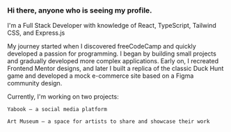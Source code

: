 ### Hi there, anyone who is seeing my profile.
I'm a Full Stack Developer with knowledge of React, TypeScript, Tailwind CSS, and Express.js

My journey started when I discovered freeCodeCamp and quickly developed a passion for programming. I began by building small projects and gradually developed more complex applications. Early on, I recreated Frontend Mentor designs, and later I built a replica of the classic Duck Hunt game and developed a mock e-commerce site based on a Figma community design.

Currently, I'm working on two projects:

    Yabook – a social media platform

    Art Museum – a space for artists to share and showcase their work
